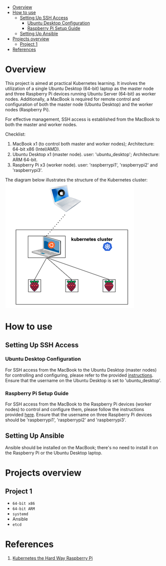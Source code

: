 - [Overview](#overview)
- [How to use](#how-to-use)
  - [Setting Up SSH Access](#setting-up-ssh-access)
    - [Ubuntu Desktop Configuration](#ubuntu-desktop-configuration)
    - [Raspberry Pi Setup Guide](#raspberry-pi-setup-guide)
  - [Setting Up Ansible](#setting-up-ansible)
- [Projects overview](#projects-overview)
  - [Project 1](#project-1)
- [References](#references)

# Overview
This project is aimed at practical Kubernetes learning. It involves the utilization of a single Ubuntu Desktop (64-bit) laptop as the master node and three Raspberry Pi devices running Ubuntu Server (64-bit) as worker nodes. Additionally, a MacBook is required for remote control and configuration of both the master node (Ubuntu Desktop) and the worker nodes (Raspberry Pi).

For effective management, SSH access is established from the MacBook to both the master and worker nodes.

Checklist:
1. MacBook x1 (to control both master and worker nodes); Architecture: 64-bit x86 (Intel/AMD).
2. Ubuntu Desktop x1 (master node). user: 'ubuntu_desktop'; Architecture: ARM 64-bit.
3. Raspberry Pi x3 (worker node). user: 'raspberrypi1', 'raspberrypi2' and 'raspberrypi3'.

The diagram below illustrates the structure of the Kubernetes cluster:
![structure](statics/structure_of_my_k8s_cluster.png)

# How to use
## Setting Up SSH Access
### Ubuntu Desktop Configuration
For SSH access from the MacBook to the Ubuntu Desktop (master nodes) for controlling and configuring, please refer to the provided [instructions](https://github.com/liushuyu6666/Knowledge/blob/master/Networking/SSH.md#practice). Ensure that the username on the Ubuntu Desktop is set to 'ubuntu_desktop'.

### Raspberry Pi Setup Guide
For SSH access from the MacBook to the Raspberry Pi devices (worker nodes) to control and configure them, please follow the instructions provided [here](https://liushuyu.atlassian.net/wiki/spaces/TECHHOME/pages/86343683/Setup). Ensure that the username on three Raspberry Pi devices should be 'raspberrypi1', 'raspberrypi2' and 'raspberrypi3'.

## Setting Up Ansible
Ansible should be installed on the MacBook; there's no need to install it on the Raspberry Pi or the Ubuntu Desktop laptop.

# Projects overview
## Project 1
* `64-bit x86`
* `64-bit ARM`
* `systemd`
* Ansible
* `etcd`

# References
1. [Kubernetes the Hard Way Raspberry Pi](https://github.com/robertojrojas/kubernetes-the-hard-way-raspberry-pi)